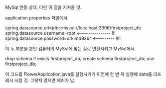 MySql 연동 상태. 다만 이 점을 지켜줄 것.

application.properties 파일에서 

spring.datasource.url=jdbc:mysql://localhost:3306/firstproject_db
spring.datasource.username=root <-------------- !!!
spring.datasource.password=drkim4926^ <-------- !!!!

이 두 부분을 본인 컴퓨터의 MySql에 맞는 걸로 변환시키고 MySql에서

drop schema if exists firstproject_db;
create schema firstproject_db;
use firstproject_db;

이 코드를 FlowerApplication.java를 실행시키기 이전에 한 번 꼭 실행해 data를 리프레시 시킬 것. 그렇지 않으면 에러가 남.
